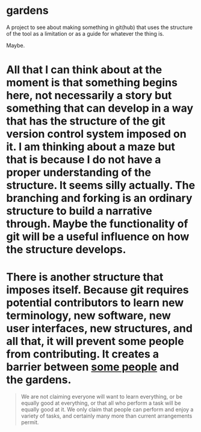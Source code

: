 # gardens

A project to see about making something in git(hub) that uses the structure of the tool as a limitation or as a guide for whatever the thing is. 

Maybe.

# All that I can think about at the moment is that something begins here, not necessarily a story but something that can develop in a way that has the structure of the git version control system imposed on it. I am thinking about a maze but that is because I do not have a proper understanding of the structure. It seems silly actually. The branching and forking is an ordinary structure to build a narrative through. Maybe the functionality of git will be a useful influence on how the structure develops.

# There is another structure that imposes itself. Because git requires potential contributors to learn new terminology, new software, new user interfaces, new structures, and all that, it will prevent some people from contributing. It creates a barrier between [some people](some-people.md) and the gardens.

> We are not claiming everyone will want to learn everything, or be equally good at everything, or that all who perform a task will be equally good at it. We only claim that people can perform and enjoy a variety of tasks, and certainly many more than current arrangements permit.

